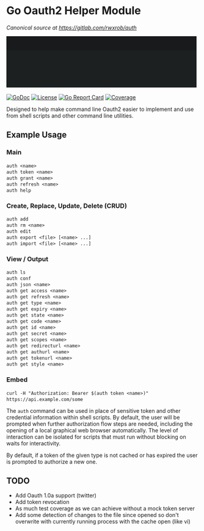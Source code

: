 # Go Oauth2 Helper Module

*Canonical source at <https://gitlab.com/rwxrob/auth>*

![Oauth2 Session](doc/session.gif)

[![GoDoc](https://godoc.org/gitlab.com/rwxrob/auth?status.svg)](https://godoc.org/gitlab.com/rwxrob/auth)
[![License](https://img.shields.io/badge/license-Apache-brightgreen.svg)](LICENSE)
[![Go Report Card](https://goreportcard.com/badge/gitlab.com/rwxrob/auth)](https://goreportcard.com/report/gitlab.com/rwxrob/auth)
[![Coverage](https://gocover.io/_badge/gitlab.com/rwxrob/auth)](https://gocover.io/gitlab.com/rwxrob/auth)

Designed to help make command line Oauth2 easier to implement and use
from shell scripts and other command line utilities.

## Example Usage

### Main

```
auth <name>
auth token <name>
auth grant <name>
auth refresh <name>
auth help
```

### Create, Replace, Update, Delete (CRUD)

```
auth add
auth rm <name>
auth edit
auth export <file> [<name> ...]
auth import <file> [<name> ...]
```

### View / Output

```
auth ls
auth conf 
auth json <name>
auth get access <name>
auth get refresh <name>
auth get type <name>
auth get expiry <name>
auth get state <name>
auth get code <name>
auth get id <name>
auth get secret <name>
auth get scopes <name>
auth get redirecturl <name>
auth get authurl <name>
auth get tokenurl <name>
auth get style <name>
```

### Embed

```
curl -H "Authorization: Bearer $(auth token <name>)" https://api.example.com/some
```

The `auth` command can be used in place of sensitive token and other
credential information within shell scripts. By default, the user will
be prompted when further authorization flow steps are needed, including
the opening of a local graphical web browser automatically. The level of
interaction can be isolated for scripts that must run without blocking
on waits for interactivity.

By default, if a token of the given type is not cached or has expired
the user is prompted to authorize a new one.

## TODO

* Add Oauth 1.0a support (twitter)
* Add token revocation
* As much test coverage as we can achieve without a mock token server
* Add some detection of changes to the file since opened so don't
  overwrite with currently running process with the cache open (like vi)
